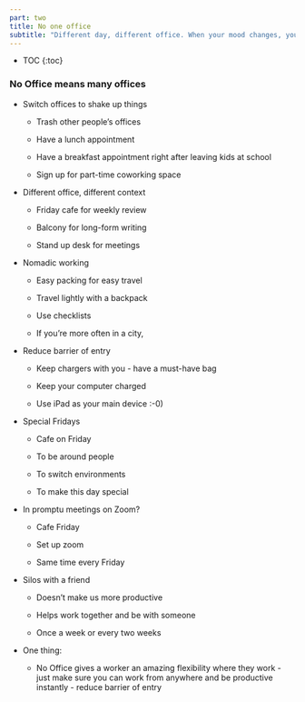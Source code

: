 ```yaml
---
part: two
title: No one office
subtitle: "Different day, different office. When your mood changes, your office can change, too!"
---
```


* TOC
{:toc}

### No Office means many offices

- Switch offices to shake up things

	- Trash other people’s offices

	- Have a lunch appointment

	- Have a breakfast appointment right after leaving kids at school

	- Sign up for part-time coworking space

- Different office, different context

	- Friday cafe for weekly review

	- Balcony for long-form writing

	- Stand up desk for meetings

- Nomadic working

	- Easy packing for easy travel

	- Travel lightly with a backpack

	- Use checklists

	- If you’re more often in a city,

- Reduce barrier of entry

	- Keep chargers with you - have a must-have bag

	- Keep your computer charged

	- Use iPad as your main device :-0)

- Special Fridays

	- Cafe on Friday

	- To be around people

	- To switch environments

	- To make this day special

- In promptu meetings on Zoom?

	- Cafe Friday

	- Set up zoom

	- Same time every Friday

- Silos with a friend

	- Doesn’t make us more productive

	- Helps work together and be with someone

	- Once a week or every two weeks


- One thing:

	- No Office gives a worker an amazing flexibility where they work - just make sure you can work from anywhere and be productive instantly - reduce barrier of entry
